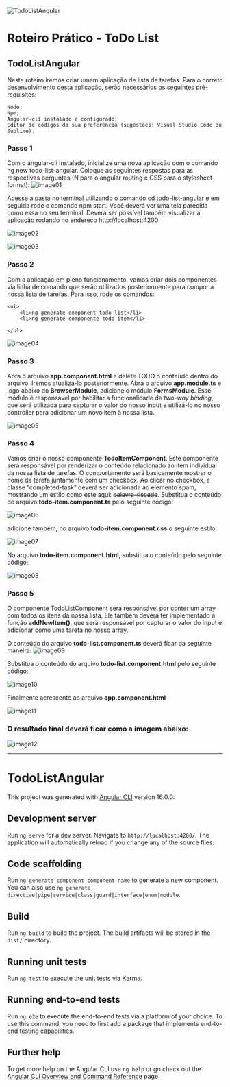 ![TodoListAngular](src/assets/images/logoAngular.png)

# Roteiro Prático - ToDo List

## TodoListAngular

Neste roteiro iremos criar umam aplicação de lista de tarefas. Para o correto desenvolvimento desta aplicação, serão necessários os seguintes pré-requisitos:

    Node;
    Npm;
    Angular-cli instalado e configurado;
    Editor de códigos da sua preferência (sugestões: Visual Studio Code ou Sublime).

### Passo 1

Com o angular-cli instalado, inicialize uma nova aplicação com o comando ng new todo-list-angular. Coloque as seguintes respostas para as respectivas perguntas (N para o angular routing e CSS para o stylesheet format):
![image01](src/assets/images/image01.png)

Acesse a pasta no terminal utilizando o comando cd todo-list-angular e em seguida rode o comando npm start. Você deverá ver uma tela parecida como essa no seu terminal. Deverá ser possível também visualizar a aplicação rodando no endereço http://localhost:4200

![image02](src/assets/images/image02.png)

![image03](src/assets/images/image03.png)

### Passo 2

Com a aplicação em pleno funcionamento, vamos criar dois componentes via linha de comando que serão utilizados posteriormente para compor a nossa lista de tarefas. Para isso, rode os comandos:

```
<ul>
    <li>ng generate component todo-list</li>
    <li>ng generate componente todo-item</li>

</ul>
```

![image04](src/assets/images/image04.png)

### Passo 3

Abra o arquivo **app.component.html** e delete TODO o conteúdo dentro do arquivo. Iremos atualizá-lo posteriormente. Abra o arquivo **app.module.ts** e logo abaixo do **BrowserModule**, adicione o módulo **FormsModule**. Esse módulo é responsável por habilitar a funcionalidade de _two-way binding_, que será utilizada para capturar o valor do nosso input e utilizá-lo no nosso controller para adicionar um novo item à nossa lista.

![image05](src/assets/images/image05.png)

### Passo 4

Vamos criar o nosso componente **TodoItemComponent**. Este componente será responsável por renderizar o conteúdo relacionado ao item individual da nossa lista de tarefas. O comportamento será basicamente mostrar o nome da tarefa juntamente com um checkbox. Ao clicar no checkbox, a classe “completed-task” deverá ser adicionada ao elemento spam, mostrando um estilo como este aqui: ~~palavra-riscada~~. Substitua o conteúdo do arquivo **todo-item.component.ts** pelo seguinte código:

![image06](src/assets/images/image06.png)

adicione também, no arquivo **todo-item.component.css** o seguinte estilo:

![image07](src/assets/images/image07.png)

No arquivo **todo-item.component.html**, substitua o conteúdo pelo seguinte código:

![image08](src/assets/images/image08.png)

### Passo 5

O componente TodoListComponent será responsável por conter um array com todos os itens da nossa lista. Ele também deverá ter implementado a função **addNewItem()**, que será responsável por capturar o valor do input e adicionar como uma tarefa no nosso array.

O conteúdo do arquivo **todo-list.component.ts** deverá ficar da seguinte maneira:
![image09](src/assets/images/image09.png)

Substitua o conteúdo do arquivo **todo-list.component.html** pelo seguinte código:

![image10](src/assets/images/image10.png)

Finalmente acrescente ao arquivo **app.component.html**

![image11](src/assets/images/image11.png)

### O resultado final deverá ficar como a imagem abaixo:

![image12](src/assets/images/image12.png)

---

# TodoListAngular

This project was generated with [Angular CLI](https://github.com/angular/angular-cli) version 16.0.0.

## Development server

Run `ng serve` for a dev server. Navigate to `http://localhost:4200/`. The application will automatically reload if you change any of the source files.

## Code scaffolding

Run `ng generate component component-name` to generate a new component. You can also use `ng generate directive|pipe|service|class|guard|interface|enum|module`.

## Build

Run `ng build` to build the project. The build artifacts will be stored in the `dist/` directory.

## Running unit tests

Run `ng test` to execute the unit tests via [Karma](https://karma-runner.github.io).

## Running end-to-end tests

Run `ng e2e` to execute the end-to-end tests via a platform of your choice. To use this command, you need to first add a package that implements end-to-end testing capabilities.

## Further help

To get more help on the Angular CLI use `ng help` or go check out the [Angular CLI Overview and Command Reference](https://angular.io/cli) page.
